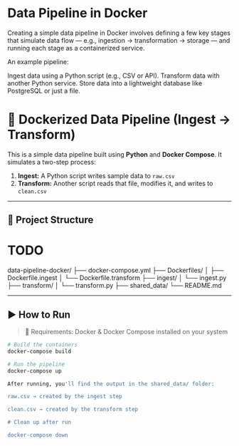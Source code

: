 # Data Pipeline in Docker
Creating a simple data pipeline in Docker involves defining a few key stages that simulate data flow — e.g., ingestion → transformation → storage — and running each stage as a containerized service.

An example pipeline:

Ingest data using a Python script (e.g., CSV or API).
Transform data with another Python service.
Store data into a lightweight database like PostgreSQL or just a file.

# 🐳 Dockerized Data Pipeline (Ingest → Transform)

This is a simple data pipeline built using **Python** and **Docker Compose**. It simulates a two-step process:

1. **Ingest:** A Python script writes sample data to `raw.csv`
2. **Transform:** Another script reads that file, modifies it, and writes to `clean.csv`

---

## 📂 Project Structure
# TODO
data-pipeline-docker/
├── docker-compose.yml
├── Dockerfiles/
│ ├── Dockerfile.ingest
│ └── Dockerfile.transform
├── ingest/
│ └── ingest.py
├── transform/
│ └── transform.py
├── shared_data/
└── README.md


---

## ▶️ How to Run

> 🧰 Requirements: Docker & Docker Compose installed on your system

```bash
# Build the containers
docker-compose build

# Run the pipeline
docker-compose up

After running, you'll find the output in the shared_data/ folder:

raw.csv → created by the ingest step

clean.csv → created by the transform step

# Clean up after run

docker-compose down

